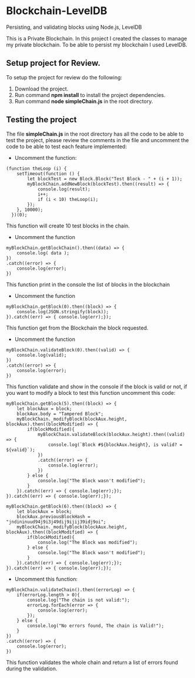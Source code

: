 # Blockchain-LevelDB

Persisting, and validating blocks using Node.js, LevelDB


This is a Private Blockchain. In this project I created the classes to manage my private blockchain. To be able to persist my blockchain I used LevelDB.

## Setup project for Review.

To setup the project for review do the following:
1. Download the project.
2. Run command __npm install__ to install the project dependencies.
3. Run command __node simpleChain.js__ in the root directory.

## Testing the project

The file __simpleChain.js__ in the root directory has all the code to be able to test the project, please review the comments in the file and uncomment the code to be able to test each feature implemented:

* Uncomment the function:
```
(function theLoop (i) {
	setTimeout(function () {
		let blockTest = new Block.Block("Test Block - " + (i + 1));
		myBlockChain.addNewBlock(blockTest).then((result) => {
			console.log(result);
			i++;
			if (i < 10) theLoop(i);
		});
	}, 10000);
  })(0);
```
This function will create 10 test blocks in the chain.
* Uncomment the function
```
myBlockChain.getBlockChain().then((data) => {
	console.log( data );
})
.catch((error) => {
	console.log(error);
})
```
This function print in the console the list of blocks in the blockchain
* Uncomment the function
```
myBlockChain.getBlock(0).then((block) => {
	console.log(JSON.stringify(block));
}).catch((err) => { console.log(err);});

```
This function get from the Blockchain the block requested.
* Uncomment the function
```
myBlockChain.validateBlock(0).then((valid) => {
	console.log(valid);
})
.catch((error) => {
	console.log(error);
})
```
This function validate and show in the console if the block is valid or not, if you want to modify a block to test this function uncomment this code:
```
myBlockChain.getBlock(5).then((block) => {
	let blockAux = block;
	blockAux.body = "Tampered Block";
	myBlockChain._modifyBlock(blockAux.height, blockAux).then((blockModified) => {
		if(blockModified){
			myBlockChain.validateBlock(blockAux.height).then((valid) => {
				console.log(`Block #${blockAux.height}, is valid? = ${valid}`);
			})
			.catch((error) => {
				console.log(error);
			})
		} else {
			console.log("The Block wasn't modified");
		}
	}).catch((err) => { console.log(err);});
}).catch((err) => { console.log(err);});

myBlockChain.getBlock(6).then((block) => {
	let blockAux = block;
	blockAux.previousBlockHash = "jndininuud94j9i3j49dij9ijij39idj9oi";
	myBlockChain._modifyBlock(blockAux.height, blockAux).then((blockModified) => {
		if(blockModified){
			console.log("The Block was modified");
		} else {
			console.log("The Block wasn't modified");
		}
	}).catch((err) => { console.log(err);});
}).catch((err) => { console.log(err);});
```
* Uncomment this function:
```
myBlockChain.validateChain().then((errorLog) => {
	if(errorLog.length > 0){
		console.log("The chain is not valid:");
		errorLog.forEach(error => {
			console.log(error);
		});
	} else {
		console.log("No errors found, The chain is Valid!");
	}
})
.catch((error) => {
	console.log(error);
})
```

This function validates the whole chain and return a list of errors found during the validation.



